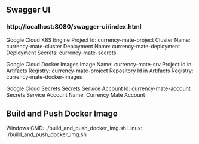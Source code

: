 ## Swagger UI 
### http://localhost:8080/swagger-ui/index.html

Google Cloud K8S Engine
Project Id: currency-mate-project
Cluster Name: currency-mate-cluster
Deployment Name: currency-mate-deployment
Deployment Secrets: currency-mate-secrets


Google Cloud Docker Images
Image Name: currency-mate-srv
Project Id in Artifacts Registry: currency-mate-project
Repository Id in Artifacts Registry: currency-mate-docker-images


Google Cloud Secrets
Secrets Service Account Id: currency-mate-account
Secrets Service Account Name: Currency Mate Account

## Build and Push Docker Image
Windows CMD: ./build_and_push_docker_img.sh
Linux: ./build_and_push_docker_img.sh
